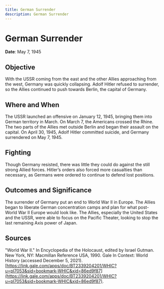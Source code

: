 ```yaml
---
title: German Surrender
description: German Surrender
---
```


# German Surrender

**Date**: May 7, 1945

## Objective

With the USSR coming from the east and the other Allies approaching from the west, Germany was quickly collapsing. Adolf Hitler refused to surrender, so the Allies continued to push towards Berlin, the capital of Germany.

## Where and When

The USSR launched an offensive on January 12, 1945, bringing them into German territory in March. On March 7, the Americans crossed the Rhine. The two parts of the Allies met outside Berlin and began their assault on the capital. On April 30, 1945, Adolf Hitler committed suicide, and Germany surrendered on May 7, 1945.

## Fighting

Though Germany resisted, there was little they could do against the still strong Allied forces. Hitler’s orders also forced more casualties than necessary, as Germans were ordered to continue to defend lost positions.

## Outcomes and Significance

The surrender of Germany put an end to World War II in Europe. The Allies began to liberate German concentration camps and plan for what post-World War II Europe would look like. The Allies, especially the United States and the USSR, were able to focus on the Pacific Theater, looking to stop the last remaining Axis power of Japan.

## Sources

"World War II." In Encyclopedia of the Holocaust, edited by Israel Gutman. New York, NY: Macmillan Reference USA, 1990. Gale In Context: World History (accessed December 5, 2021). [https://link.gale.com/apps/doc/BT2339204201/WHIC?u=pl7053&sid=bookmark-WHIC&xid=86ed9f87](https://link.gale.com/apps/doc/BT2339204201/WHIC?u=pl7053&sid=bookmark-WHIC&xid=86ed9f87).
